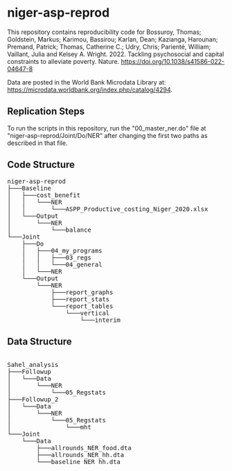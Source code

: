 # niger-asp-reprod
This repository contains reproducibility code for Bossuroy, Thomas; Goldstein, Markus; Karimou, Bassirou; Karlan, Dean; Kazianga, Harounan; Premand, Patrick; Thomas, Catherine C.; Udry, Chris; Parienté, William; Vaillant, Julia and Kelsey A. Wright. 2022. Tackling psychosocial and capital constraints to alleviate poverty. Nature. https://doi.org/10.1038/s41586-022-04647-8


Data are posted in the World Bank Microdata Library at: https://microdata.worldbank.org/index.php/catalog/4294.

## Replication Steps
To run the scripts in this repository, run the "00_master_ner.do" file at "niger-asp-reprod/Joint/Do/NER" after changing the first two paths as described in that file.

## Code Structure
<pre>
niger-asp-reprod  
├───Baseline  
│   ├───cost_benefit
│   │   └───NER
│   │       └───ASPP_Productive_costing_Niger_2020.xlsx  
│   └───Output  
│       └───NER  
│           └───balance  
└───Joint  
    ├───Do  
    │   ├───04_my_programs
    │   │   ├───03_regs
    │   │   └───04_general
    │   └───NER
    └───Output
        └───NER
            ├───report_graphs
            ├───report_stats
            └───report_tables
                └───vertical
                    └───interim
</pre>


## Data Structure
<pre>

Sahel_analysis
├───Followup
│   └───Data
│       └───NER
│           └───05_Regstats
├───Followup_2
│   └───Data
│       └───NER
│           └───05_Regstats
│               └───mht
└───Joint
    └───Data
        ├───allrounds_NER_food.dta
        ├───allrounds_NER_hh.dta
        └───baseline_NER_hh.dta
</pre>

